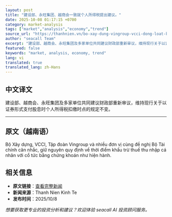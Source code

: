```yaml
---
layout: post
title: "建设部、永旺集团、越商会一致就个人所得税提出建议。"
date: 2025-10-08 01:17:15 +0700
category: market-analysis
tags: ["market","analysis","economy","trend"]
source_url: "https://thanhnien.vn/bo-xay-dung-vingroup-vcci-dong-loat-kien-nghi-ve-thue-thu-nhap-ca-nhan-185251007221127884.htm"
author: "seacall Team"
excerpt: "建设部、越商会、永旺集团及多家单位共同建议财政部重新审议，维持现行关于以证券形式支付股息时个人所得税扣缴时点的规定不变。..."
featured: false
keywords: "market, analysis, economy, trend"
lang: vi
translated: true
translated_lang: zh-Hans
---
```


## 中文译文

建设部、越商会、永旺集团及多家单位共同建议财政部重新审议，维持现行关于以证券形式支付股息时个人所得税扣缴时点的规定不变。

---

## 原文（越南语）

Bộ X&acirc;y dựng, VCCI, Tập đo&agrave;n Vingroup v&agrave; nhiều đơn vị c&ugrave;ng đề nghị Bộ T&agrave;i ch&iacute;nh c&acirc;n nhắc, giữ nguy&ecirc;n quy định về thời điểm khấu trừ thuế thu nhập c&aacute; nh&acirc;n với cổ tức bằng chứng kho&aacute;n như hiện h&agrave;nh.

## 相关信息

- **原文链接**：[查看完整新闻](https://thanhnien.vn/bo-xay-dung-vingroup-vcci-dong-loat-kien-nghi-ve-thue-thu-nhap-ca-nhan-185251007221127884.htm)
- **新闻来源**：Thanh Nien Kinh Te
- **发布时间**：2025/10/8

*想要获取更专业的投资分析和建议？欢迎体验 seacall AI 投资顾问服务。*